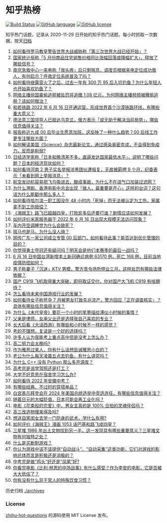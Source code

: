 # 知乎热榜
[![Build Status](https://github.com/ToWeLong/zhihu-hot-questions/workflows/CI/badge.svg)](https://github.com/ToWeLong/zhihu-hot-questions/actions)
[![GitHub language](https://img.shields.io/badge/language-golang-orange.svg)](https://golang.org/)
[![GitHub license](https://img.shields.io/github/license/ToWeLong/zhihu-hot-questions)](https://github.com/ToWeLong/zhihu-hot-questions/blob/main/LICENSE)

知乎热门话题，记录从 2020-11-29 日开始的知乎热门话题。每小时抓取一次数据，按天[归档](./archives)

<!-- BEGIN -->

1. [如何看待罗马教皇警告世界大战威胁称「第三次世界大战已经开始」？](https://www.zhihu.com/question/537805239)
1. [国家统计局称「5 月份商品住宅销售价格同比涨幅回落或降幅扩大」，释放了哪些信号？](https://www.zhihu.com/question/537954118)
1. [南京急救中心一来电称「我头疼」后只剩喘息，调度员根据来电定位成功救人，有何启示？呼救定位系统普及了吗？](https://www.zhihu.com/question/537947508)
1. [如何看待继露营火了之后，过去一年有 300 万 95 后入坑钓鱼？为什么年轻人也开始喜欢钓鱼了？](https://www.zhihu.com/question/537823807)
1. [网络主播徐国豪偷逃税被处罚并追缴 1.08 亿元，为何网络主播频频被曝偷逃税？该如何根治？](https://www.zhihu.com/question/538038102)
1. [和若铁路 2022 年 6 月 16 日开通运营，形成世界首个沙漠铁路环线，有哪些重大意义？](https://www.zhihu.com/question/537818281)
1. [德法意三国领导人已抵达乌克兰，俄方表示「或无助于解决当前局势」，哪些信息值得关注？](https://www.zhihu.com/question/538014298)
1. [报告称近九成 00 后毕业生愿意加班，这反映了一种什么趋势？00 后找工作更专注哪些方面？](https://www.zhihu.com/question/537991372)
1. [如何解读美国《Science》杂志最新论文，通过感染奥密克戎，不会得到免疫力，反而是削弱?](https://www.zhihu.com/question/537863163)
1. [日经济学家称「日本和晚清差不多，直逼发达国家最低水平」，说明了哪些问题？日本的经济现状如何？](https://www.zhihu.com/question/537826254)
1. [如何看待河南 2 男子实名举报涉黑团伙遭报复，无故被羁押 9 个月，纪委表示「未看到网上举报消息」？](https://www.zhihu.com/question/537989559)
1. [航空发动机容易把飞鸟吸进去，酿成事故，为什么不在进气口加装过滤网？](https://www.zhihu.com/question/23516606)
1. [为什么港剧、香港电影中总会出现「做人，最重要是开心」这样的台词？这句话为什么能戳中那么多人？](https://www.zhihu.com/question/537494486)
1. [如何看待哈尔滨一职工因没在 48 小时内「死掉」而无法被认定为工伤，家属拿不到工伤赔偿？](https://www.zhihu.com/question/537987005)
1. [《海贼王》路飞已超越四皇，打败凯多后还要打谁？剧情应该如何发展？](https://www.zhihu.com/question/531609723)
1. [如何评价米家服务器于 2022 年 6 月 16 日出现大规模无法访问现象？](https://www.zhihu.com/question/538044715)
1. [车内开空调睡觉为什么会致死？](https://www.zhihu.com/question/407873350)
1. [斑马也是马，为什么没人骑？](https://www.zhihu.com/question/537968843)
1. [网传广东一家公司成立专管 00 后部门，如何看待此事？能否达到优化管理的目的？](https://www.zhihu.com/question/537884279)
1. [你觉得勇士夺冠还有疑问吗？明天会是他们本赛季的最后一战吗？](https://www.zhihu.com/question/537978258)
1. [6 月 16 日中国台湾新增本土新冠确诊病例 63170 例，死亡 168 例，目前当地疫情防控如何？](https://www.zhihu.com/question/537994952)
1. [男子称妻子「沉迷」KTV 男模，警方责令场所停业三月，这样处罚有哪些法律依据？](https://www.zhihu.com/question/537845639)
1. [国产 C919 飞机取得重大突破，即将取证交付，你对国产大飞机 C919 有啥期待？](https://www.zhihu.com/question/537803377)
1. [怎么看待未来中国游戏行业的发展？](https://www.zhihu.com/question/474156522)
1. [如何看待女子称怀孕 7 月被男友打致先兆流产，警方回应「正在调查核实」？具体有哪些信息值得关注？](https://www.zhihu.com/question/537986585)
1. [为什么《末代皇帝》要花一个小时的笔墨描绘溥仪小时候的事情？](https://www.zhihu.com/question/537682251)
1. [父亲是律师，女承父业还是选择我自己喜欢的专业？](https://www.zhihu.com/question/532796225)
1. [长大后看《大话西游》有哪些和小时候不一样的感觉？](https://www.zhihu.com/question/268724141)
1. [考的不理想，复读是一个好的选择吗？](https://www.zhihu.com/question/537520359)
1. [许多人认为我能考上重点高中但是没考上怎么办？](https://www.zhihu.com/question/538050677)
1. [高二努力会太晚吗?](https://www.zhihu.com/question/536468851)
1. [作为雅思过来人，你有什么话想告诫雅思小白的？](https://www.zhihu.com/question/333937870)
1. [老公为什么每天凌晨五点去钓鱼，有什么讲究吗？](https://www.zhihu.com/question/474753426)
1. [为什么 C++ 没有 Python 那么多开源库？](https://www.zhihu.com/question/375368576)
1. [高考完是该学驾照还是打工？](https://www.zhihu.com/question/537225564)
1. [大学不好意思在宿舍学习怎么办?](https://www.zhihu.com/question/535950202)
1. [如何看待 2022 年安徽中考？](https://www.zhihu.com/question/537640271)
1. [有哪些经典、不过时的穿搭单品？](https://www.zhihu.com/question/533799717)
1. [白宫表示拜登会在 2024 年美国总统选举中竞选连任，有哪些信息值得关注？](https://www.zhihu.com/question/537636519)
1. [随着日元的大幅贬值，日本可能会再工业化吗？](https://www.zhihu.com/question/537705472)
1. [电影《花束般的恋爱》中，男女主真的是 100% 合拍的灵魂伴侣吗？](https://www.zhihu.com/question/520871494)
1. [高三改选物理来得及吗?](https://www.zhihu.com/question/537713467)
1. [想送自家闺女去学一门防身的武术，学什么有用?](https://www.zhihu.com/question/537703665)
1. [如何评价《海贼王》漫画 1053 话巴基和路飞成四皇？](https://www.zhihu.com/question/537693130)
1. [三星堆 1986 年出土文物找到另一半，这一发现具有哪些重要意义？三星堆文物有何独特之处？](https://www.zhihu.com/question/538010810)
1. [什么是买断制游戏？](https://www.zhihu.com/question/537649572)
1. [你认为游戏中该不该提供“自动战斗”、“自动采集”这类功能，它们对游戏的影响总体而言是积极还是消极的？](https://www.zhihu.com/question/525445417)
1. [中考完是做“鸡头”好还是“凤尾”好?](https://www.zhihu.com/question/537359791)
1. [你看完电影《比利·林恩的中场战事》有什么感受？作为李安的电影，它是否被大大低估了？](https://www.zhihu.com/question/52430332)
1. [你有没有什么异于常人的特殊饮食习惯？](https://www.zhihu.com/question/537827361)

<!-- END -->

历史归档 [./archives](./archives)


### License
[zhihu-hot-questions](https://github.com/towelong/zhihu-hot-questions) 的源码使用 MIT License 发布。